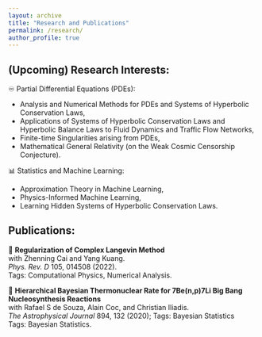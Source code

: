 ```yaml
---
layout: archive
title: "Research and Publications"
permalink: /research/
author_profile: true
---
```


## **(Upcoming) Research Interests:**

♾️ Partial Differential Equations (PDEs): 
  -  Analysis and Numerical Methods for PDEs and Systems of Hyperbolic Conservation Laws,
  -  Applications of Systems of Hyperbolic Conservation Laws and Hyperbolic Balance Laws to Fluid Dynamics and Traffic Flow Networks,
  -  Finite-time Singularities arising from PDEs,
  -  Mathematical General Relativity (on the Weak Cosmic Censorship Conjecture).

📊 Statistics and Machine Learning:
  -  Approximation Theory in Machine Learning,
  -  Physics-Informed Machine Learning,
  -  Learning Hidden Systems of Hyperbolic Conservation Laws.

## **Publications:**

📜 **Regularization of Complex Langevin Method** <br>
    with Zhenning Cai and Yang Kuang. <br>
    *Phys. Rev. D* 105, 014508 (2022). <br>
    Tags: Computational Physics, Numerical Analysis.

📜 **Hierarchical Bayesian Thermonuclear Rate for 7Be(n,p)7Li Big Bang Nucleosynthesis Reactions**  <br>
    with Rafael S de Souza, Alain Coc, and Christian Iliadis. <br>
    *The Astrophysical Journal* 894, 132 (2020); Tags: Bayesian Statistics <br>
    Tags: Bayesian Statistics.
